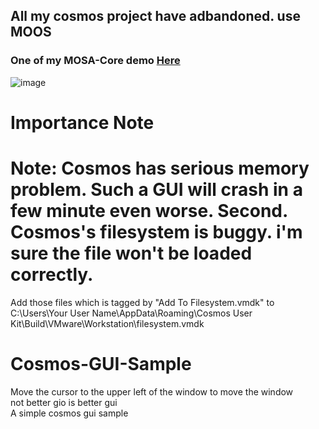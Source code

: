 ## All my cosmos project have adbandoned. use MOOS  
### One of my MOSA-Core demo [Here](https://github.com/nifanfa/MOSA-GUI-Sample)

![image](https://github.com/nifanfa/Cosmos-GUI-Sample/blob/master/4.gif)  

# Importance Note
# Note: Cosmos has serious memory problem. Such a GUI will crash in a few minute even worse. Second. Cosmos's filesystem is buggy. i'm sure the file won't be loaded correctly.
Add those files which is tagged by "Add To Filesystem.vmdk" to C:\Users\Your User Name\AppData\Roaming\Cosmos User Kit\Build\VMware\Workstation\filesystem.vmdk 

# Cosmos-GUI-Sample
Move the cursor to the upper left of the window to move the window  
not better gio is better gui  
A simple cosmos gui sample  
